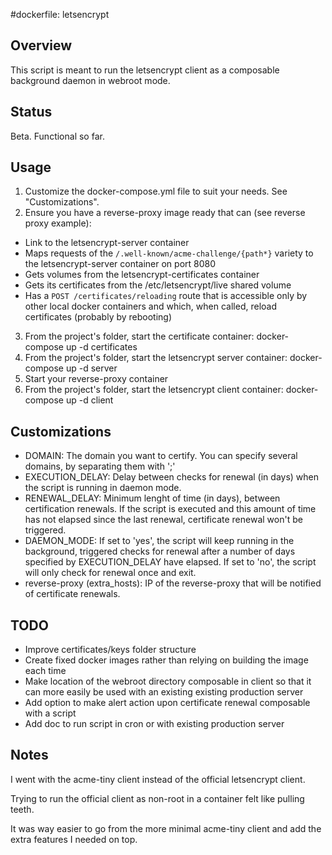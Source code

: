 #dockerfile: letsencrypt

## Overview

This script is meant to run the letsencrypt client as a composable background daemon in webroot mode.

## Status

Beta. Functional so far.

## Usage

1. Customize the docker-compose.yml file to suit your needs. See "Customizations".
2. Ensure you have a reverse-proxy image ready that can (see reverse proxy example):
  - Link to the letsencrypt-server container
  - Maps requests of the ```/.well-known/acme-challenge/{path*}``` variety to the letsencrypt-server container on port 8080
  - Gets volumes from the letsencrypt-certificates container
  - Gets its certificates from the /etc/letsencrypt/live shared volume
  - Has a ```POST /certificates/reloading``` route that is accessible only by other local docker containers and which, when called, reload certificates (probably by rebooting)
3. From the project's folder, start the certificate container: docker-compose up -d certificates
4. From the project's folder, start the letsencrypt server container: docker-compose up -d server
5. Start your reverse-proxy container
6. From the project's folder, start the letsencrypt client container: docker-compose up -d client

## Customizations

- DOMAIN: The domain you want to certify. You can specify several domains, by separating them with ';'
- EXECUTION_DELAY: Delay between checks for renewal (in days) when the script is running in daemon mode.
- RENEWAL_DELAY: Minimum lenght of time (in days), between certification renewals. If the script is executed and this amount of time has not elapsed since the last renewal, certificate renewal won't be triggered.
- DAEMON_MODE: If set to 'yes', the script will keep running in the background, triggered checks for renewal after a number of days specified by EXECUTION_DELAY have elapsed. If set to 'no', the script will only check for renewal once and exit.
- reverse-proxy (extra_hosts): IP of the reverse-proxy that will be notified of certificate renewals.

## TODO

- Improve certificates/keys folder structure
- Create fixed docker images rather than relying on building the image each time
- Make location of the webroot directory composable in client so that it can more easily be used with an existing existing production server
- Add option to make alert action upon certificate renewal composable with a script
- Add doc to run script in cron or with existing production server

## Notes

I went with the acme-tiny client instead of the official letsencrypt client.

Trying to run the official client as non-root in a container felt like pulling teeth.

It was way easier to go from the more minimal acme-tiny client and add the extra features I needed on top.
